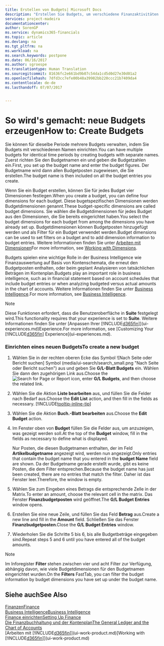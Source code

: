 ```yaml
---
title: Erstellen von Budgets| Microsoft Docs
description: "Erstellen Sie Budgets, um verschiedene Finanzaktivitäten zu prognostizieren und Dimensionen zu den einzelnen Intelligence-Zwecken zuzuordnen."
services: project-madeira
documentationcenter: 
author: SorenGP
ms.service: dynamics365-financials
ms.topic: article
ms.devlang: na
ms.tgt_pltfrm: na
ms.workload: na
ms.search.keywords: postpone
ms.date: 06/16/2017
ms.author: sgroespe
ms.translationtype: Human Translation
ms.sourcegitcommit: 81636fc2e661bd9b07c54da1cd5d0d27e30d01a2
ms.openlocfilehash: 7dfd3cc7efe00b48a39982bb220ccc21b7409da4
ms.contentlocale: de-de
ms.lasthandoff: 07/07/2017


---
```

# <a name="how-to-create--budgets"></a><span data-ttu-id="0a0f7-103">So wird's gemacht: neue Budgets erzeugen</span><span class="sxs-lookup"><span data-stu-id="0a0f7-103">How to: Create  Budgets</span></span>
<span data-ttu-id="0a0f7-104">Sie können für dieselbe Periode mehrere Budgets verwalten, indem Sie Budgets mit verschiedenen Namen einrichten.</span><span class="sxs-lookup"><span data-stu-id="0a0f7-104">You can have multiple budgets for identical time periods by creating budgets with separate names.</span></span> <span data-ttu-id="0a0f7-105">Zuerst richten Sie den Budgetnamen ein und geben die Budgetzahlen ein.</span><span class="sxs-lookup"><span data-stu-id="0a0f7-105">First, you set up the budget name and enter the budget figures.</span></span> <span data-ttu-id="0a0f7-106">Der Budgetname wird dann allen Budgetposten zugewiesen, die Sie erstellen.</span><span class="sxs-lookup"><span data-stu-id="0a0f7-106">The budget name is then included on all the budget entries you create.</span></span>  

 <span data-ttu-id="0a0f7-107">Wenn Sie ein Budget erstellen, können Sie für jedes Budget vier Dimensionen festlegen.</span><span class="sxs-lookup"><span data-stu-id="0a0f7-107">When you create a budget, you can define four dimensions for each budget.</span></span> <span data-ttu-id="0a0f7-108">Diese bugetspezifischen Dimensionen werden Budgetdimensionen genannt.</span><span class="sxs-lookup"><span data-stu-id="0a0f7-108">These budget\-specific dimensions are called budget dimensions.</span></span> <span data-ttu-id="0a0f7-109">Sie wählen die Budgetdimensionen für jedes Budget aus den Dimensionen, die Sie bereits eingerichtet haben.</span><span class="sxs-lookup"><span data-stu-id="0a0f7-109">You select the budget dimensions for each budget from among the dimensions you have already set up.</span></span> <span data-ttu-id="0a0f7-110">Budgetdimensionen können Budgetposten hinzugefügt werden und als Filter für ein Budget verwendet werden.</span><span class="sxs-lookup"><span data-stu-id="0a0f7-110">Budget dimensions can be used to set filters on a budget and to add dimension information to budget entries.</span></span> <span data-ttu-id="0a0f7-111">Weitere Informationen finden Sie unter [Arbeiten mit Dimensionen](finance-dimensions.md)</span><span class="sxs-lookup"><span data-stu-id="0a0f7-111">For more information, see [Working with Dimensions](finance-dimensions.md).</span></span>

 <span data-ttu-id="0a0f7-112">Budgets spielen eine wichtige Rolle in der Business Intelligence wie Finanzauswertung auf Basis von Kontenschemata, die erneut den Budgetposten enthalten, oder beim geplant Analysieren von tatsächlichen Beträgen im Kontenplan.</span><span class="sxs-lookup"><span data-stu-id="0a0f7-112">Budgets play an important role in business intelligence, such as in financial statement based on account schedules that include budget entries or when analyzing budgeted versus actual amounts in the chart of accounts.</span></span> <span data-ttu-id="0a0f7-113">Weitere Informationen finden Sie unter [Business Intelligence](bi.md).</span><span class="sxs-lookup"><span data-stu-id="0a0f7-113">For more information, see [Business Intelligence](bi.md).</span></span>   

 > [!NOTE]  
>   <span data-ttu-id="0a0f7-114">Diese Funktionen erfordert, dass die Benutzeroberfläche in **Suite** festgelegt wird.</span><span class="sxs-lookup"><span data-stu-id="0a0f7-114">This functionality requires that your experience is set to **Suite**.</span></span> <span data-ttu-id="0a0f7-115">Weitere Informationen finden Sie unter [Anpassen Ihrer [!INCLUDE[d365fin](includes/d365fin_md.md)]](ui-experiences.md)Experience.</span><span class="sxs-lookup"><span data-stu-id="0a0f7-115">For more information, see [Customizing Your [!INCLUDE[d365fin](includes/d365fin_md.md)] Experience](ui-experiences.md).</span></span>  

### <a name="to-create-a-new-budget"></a><span data-ttu-id="0a0f7-116">Einrichten eines neuen Budgets</span><span class="sxs-lookup"><span data-stu-id="0a0f7-116">To create a new budget</span></span>  

1. <span data-ttu-id="0a0f7-117">Wählen Sie in der rechten oberen Ecke das Symbol ![Nach Seite oder Bericht suchen] Symbol (media/ui-search/search_small.png "Nach Seite oder Bericht suchen") aus und geben Sie **G/L-Blatt Budgets** ein. Wählen Sie dann den zugehörigen Link aus.</span><span class="sxs-lookup"><span data-stu-id="0a0f7-117">Choose the ![Search for Page or Report](media/ui-search/search_small.png "Search for Page or Report icon") icon, enter **G/L Budgets**, and then choose the related link.</span></span>  
2. <span data-ttu-id="0a0f7-118">Wählen Sie die Aktion **Liste bearbeiten** aus, und füllen Sie die Felder nach Bedarf aus.</span><span class="sxs-lookup"><span data-stu-id="0a0f7-118">Choose the **Edit List** action, and then fill in the fields as necessary.</span></span> [!INCLUDE[tooltip-inline-tip](includes/tooltip-inline-tip_md.md)]  
3. <span data-ttu-id="0a0f7-119">Wählen Sie die Aktion **Buch.-Blatt bearbeiten** aus.</span><span class="sxs-lookup"><span data-stu-id="0a0f7-119">Choose the **Edit Budget** action.</span></span>
4. <span data-ttu-id="0a0f7-120">Im Fenster oben von **Budget** füllen Sie die Felder aus, um anzuzeigen, was gezeigt werden soll.</span><span class="sxs-lookup"><span data-stu-id="0a0f7-120">At the top of the **Budget** window, fill in the fields as necessary to define what is displayed.</span></span>  

    <span data-ttu-id="0a0f7-121">Nur Posten, die diesen Budgetnamen enthalten, der im Feld **Artikelbudgetname** angezeigt wird, werden nun angezeigt.</span><span class="sxs-lookup"><span data-stu-id="0a0f7-121">Only entries that contain the budget name that you entered in the **budget Name** field are shown.</span></span> <span data-ttu-id="0a0f7-122">Da der Budgetname gerade erstellt wurde, gibt es keine Posten, die dem Filter entsprechen.</span><span class="sxs-lookup"><span data-stu-id="0a0f7-122">Because the budget name has just been created, there are no entries that match the filter.</span></span> <span data-ttu-id="0a0f7-123">Daher ist das Fenster leer.</span><span class="sxs-lookup"><span data-stu-id="0a0f7-123">Therefore, the window is empty.</span></span>  
5. <span data-ttu-id="0a0f7-124">Wählen Sie zum Eingeben eines Betrags die entsprechende Zelle in der Matrix.</span><span class="sxs-lookup"><span data-stu-id="0a0f7-124">To enter an amount, choose the relevant cell in the matrix.</span></span> <span data-ttu-id="0a0f7-125">Das Fenster **Finanzbudgetposten** wird geöffnet.</span><span class="sxs-lookup"><span data-stu-id="0a0f7-125">The **G/L Budget Entries** window opens.</span></span>  
6. <span data-ttu-id="0a0f7-126">Erstellen Sie eine neue Zeile, und füllen Sie das Feld **Betrag** aus.</span><span class="sxs-lookup"><span data-stu-id="0a0f7-126">Create a new line and fill in the **Amount** field.</span></span> <span data-ttu-id="0a0f7-127">Schließen Sie das Fenster **Finanzbudgetposten**.</span><span class="sxs-lookup"><span data-stu-id="0a0f7-127">Close the **G/L Budget Entries** window.</span></span>  
7. <span data-ttu-id="0a0f7-128">Wiederholen Sie die Schritte 5 bis 6, bis alle Budgetbeträge eingegeben sind.</span><span class="sxs-lookup"><span data-stu-id="0a0f7-128">Repeat steps 5 and 6 until you have entered all of the budget amounts.</span></span>  

> [!NOTE]  
>  <span data-ttu-id="0a0f7-129">Im Inforegister  **Filter** stehen zwischen vier und acht Filter zur Verfügung, abhängig davon, wie viele  Budgetdimensionen für den Budgetnamen eingerichtet wurden.</span><span class="sxs-lookup"><span data-stu-id="0a0f7-129">On the **Filters** FastTab, you can filter the budget information by budget dimensions you have set up under the budget name.</span></span>   

## <a name="see-also"></a><span data-ttu-id="0a0f7-130">Siehe auch</span><span class="sxs-lookup"><span data-stu-id="0a0f7-130">See Also</span></span>
[<span data-ttu-id="0a0f7-131">Finanzen</span><span class="sxs-lookup"><span data-stu-id="0a0f7-131">Finance</span></span>](finance.md)  
[<span data-ttu-id="0a0f7-132">Business Intelligence</span><span class="sxs-lookup"><span data-stu-id="0a0f7-132">Business Intelligence</span></span>](bi.md)  
[<span data-ttu-id="0a0f7-133">Finance einrichten</span><span class="sxs-lookup"><span data-stu-id="0a0f7-133">Setting Up Finance</span></span>](finance-setup-finance.md)  
[<span data-ttu-id="0a0f7-134">Die Finanzbuchhaltung und der Kontenplan</span><span class="sxs-lookup"><span data-stu-id="0a0f7-134">The General Ledger and the Chart of Accounts</span></span>](finance-general-ledger.md)  
<span data-ttu-id="0a0f7-135">[Arbeiten mit [!INCLUDE[d365fin](includes/d365fin_md.md)]](ui-work-product.md)</span><span class="sxs-lookup"><span data-stu-id="0a0f7-135">[Working with [!INCLUDE[d365fin](includes/d365fin_md.md)]](ui-work-product.md)</span></span>  

